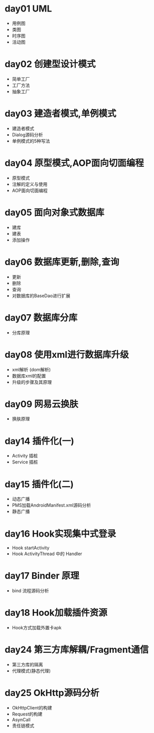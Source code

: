 # day01 UML
- 用例图
- 类图
- 时序图
- 活动图

# day02 创建型设计模式
- 简单工厂
- 工厂方法
- 抽象工厂

# day03 建造者模式,单例模式
- 建造者模式
- Dialog源码分析
- 单例模式的5种写法

# day04 原型模式,AOP面向切面编程
- 原型模式
- 注解的定义与使用
- AOP面向切面编程

# day05 面向对象式数据库
- 建库
- 建表
- 添加操作

# day06 数据库更新,删除,查询
- 更新
- 删除
- 查询
- 对数据库的BaseDao进行扩展

# day07 数据库分库
- 分库原理

# day08 使用xml进行数据库升级
- xml解析 (dom解析)
- 数据库xml的配置
- 升级的步骤及其原理

# day09 网易云换肤
- 换肤原理

# day14 插件化(一)

- Activity 插桩
- Service 插桩

# day15 插件化(二)

- 动态广播
- PMS加载AndroidManifest.xml源码分析
- 静态广播

# day16 Hook实现集中式登录

- Hook startActivity
- Hook ActivityThread 中的 Handler

# day17 Binder 原理

- bind 流程源码分析

# day18 Hook加载插件资源

- Hook方式加载外置卡apk

# day24 第三方库解耦/Fragment通信

- 第三方库的隔离
- 代理模式(静态代理)

# day25 OkHttp源码分析

- OkHttpClient的构建
- Request的构建
- AsynCall
- 责任链模式